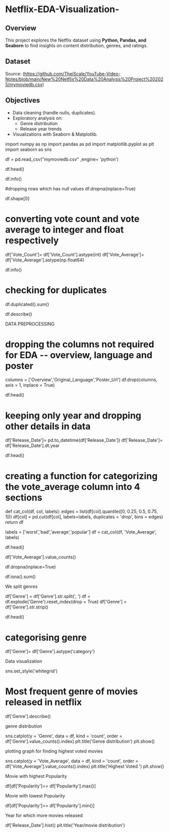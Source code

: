 # Netflix-EDA-Visualization-

## Overview
This project explores the Netflix dataset using **Python, Pandas, and Seaborn** to find insights on content distribution, genres, and ratings.

## Dataset
Source: (https://github.com/TheiScale/YouTube-Video-Notes/blob/main/New%20Netflix%20Data%20Analysis%20Project%202025/mymoviedb.csv)

## Objectives
- Data cleaning (handle nulls, duplicates).
- Exploratory analysis on:
  - Genre distribution
  - Release year trends
- Visualizations with Seaborn & Matplotlib.

import numpy as np
import pandas as pd
import matplotlib.pyplot as plt
import seaborn as sns

df = pd.read_csv("mymoviedb.csv" ,engine= 'python')

df.head()

df.info()

#dropping rows which has null values
df.dropna(inplace=True) 

df.shape[0]

# converting vote count and vote average to integer and float respectively
df['Vote_Count']= df['Vote_Count'].astype(int)
df['Vote_Average']= df['Vote_Average'].astype(np.float64)


df.info()

# checking for duplicates
df.duplicated().sum()

df.describe()

DATA PREPROCESSING

# dropping the columns not required for EDA -- overview, language and poster
columns = ['Overview','Original_Language','Poster_Url']
df.drop(columns, axis = 1, inplace = True)

df.head()

# keeping only year and dropping other details in data
df['Release_Date']= pd.to_datetime(df['Release_Date'])
df['Release_Date']= df['Release_Date'].dt.year

df.head()

# creating a function for categorizing the vote_average column into 4 sections
def cat_col(df, col, labels):
    edges = list(df[col].quantile([0, 0.25, 0.5, 0.75, 1]))
    df[col] = pd.cut(df[col], labels=labels, duplicates = 'drop', bins = edges)
    return df

labels = ['worst','bad','average','popular']
df = cat_col(df, 'Vote_Average', labels)

df.head()

df['Vote_Average'].value_counts()

df.dropna(inplace=True)

df.isna().sum()

We split genres 

df['Genre'] = df['Genre'].str.split(', ')
df = df.explode('Genre').reset_index(drop = True)
df['Genre'] = df['Genre'].str.strip()

df.head()

# categorising genre
df['Genre']= df['Genre'].astype('category')

Data visualization

sns.set_style('whitegrid')

# Most frequent genre of movies released in **netflix** 

df['Genre'].describe()

genre distribution

sns.catplot(y = 'Genre', data = df, kind = 'count', order = df['Genre'].value_counts().index) 
plt.title('Genre distribution')
plt.show()

plotting graph for finding highest voted movies

sns.catplot(y = 'Vote_Average', data = df, kind = 'count', order = df['Vote_Average'].value_counts().index)
plt.title('Highest Voted ')
plt.show()

Movie with highest Popularity

df[df['Popularity']== df['Popularity'].max()]

Movie with lowest Popularity

df[df['Popularity']== df['Popularity'].min()]

Year for which more movies released

df['Release_Date'].hist()
plt.title('Year/movie distribution')

